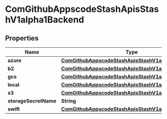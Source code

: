 
# ComGithubAppscodeStashApisStashV1alpha1Backend

## Properties
Name | Type | Description | Notes
------------ | ------------- | ------------- | -------------
**azure** | [**ComGithubAppscodeStashApisStashV1alpha1AzureSpec**](ComGithubAppscodeStashApisStashV1alpha1AzureSpec.md) |  |  [optional]
**b2** | [**ComGithubAppscodeStashApisStashV1alpha1B2Spec**](ComGithubAppscodeStashApisStashV1alpha1B2Spec.md) |  |  [optional]
**gcs** | [**ComGithubAppscodeStashApisStashV1alpha1GCSSpec**](ComGithubAppscodeStashApisStashV1alpha1GCSSpec.md) |  |  [optional]
**local** | [**ComGithubAppscodeStashApisStashV1alpha1LocalSpec**](ComGithubAppscodeStashApisStashV1alpha1LocalSpec.md) |  |  [optional]
**s3** | [**ComGithubAppscodeStashApisStashV1alpha1S3Spec**](ComGithubAppscodeStashApisStashV1alpha1S3Spec.md) |  |  [optional]
**storageSecretName** | **String** |  |  [optional]
**swift** | [**ComGithubAppscodeStashApisStashV1alpha1SwiftSpec**](ComGithubAppscodeStashApisStashV1alpha1SwiftSpec.md) |  |  [optional]



